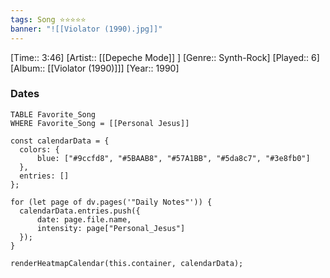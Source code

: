 ```yaml
---
tags: Song ⭐⭐⭐⭐⭐ 
banner: "![[Violator (1990).jpg]]"
---
```

[Time:: 3:46]
[Artist:: [[Depeche Mode]] ]
[Genre:: Synth-Rock]
[Played:: 6]
[Album:: [[Violator (1990)]]]
[Year:: 1990]
### Dates
````dataview
TABLE Favorite_Song
WHERE Favorite_Song = [[Personal Jesus]]
````
  ```dataviewjs
const calendarData = { 
	colors: { 
		blue: ["#9ccfd8", "#5BAAB8", "#57A1BB", "#5da8c7", "#3e8fb0"] 
	}, 
	entries: [] 
}; 

for (let page of dv.pages('"Daily Notes"')) { 
	calendarData.entries.push({ 
		date: page.file.name, 
		intensity: page["Personal_Jesus"]
	}); 
} 

renderHeatmapCalendar(this.container, calendarData);
```
